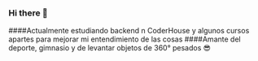 ### Hi there 👋

<!--
**GeneralB5/GeneralB5** is a ✨ _special_ ✨ repository because its `README.md` (this file) appears on your GitHub profile.

Here are some ideas to get you started:

- 🔭 I’m currently working on ...
- 🌱 I’m currently learning ...
- 👯 I’m looking to collaborate on ...
- 🤔 I’m looking for help with ...
- 💬 Ask me about ...
- 📫 How to reach me: ...
- 😄 Pronouns: ...
- ⚡ Fun fact: ...
-->
####Actualmente estudiando backend n CoderHouse y algunos cursos apartes para mejorar mi entendimiento de las cosas
####Amante del deporte, gimnasio y de levantar objetos de 360° pesados 😎  
